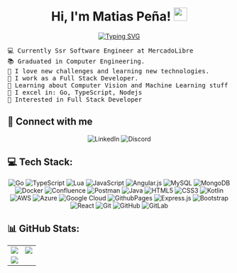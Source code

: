 <h1 align="center">
Hi, I'm Matias Peña!
	<a href="https://github.com/MvtiasG" target="_self">
		<img src="https://media.giphy.com/media/hvRJCLFzcasrR4ia7z/giphy.gif" width="30">
	</a>
</h1>
<p align="center">
	<a href="https://git.io/typing-svg"><img src="https://readme-typing-svg.herokuapp.com?font=Fira+Code&pause=1000&width=435&lines=Software+Engineer+at+Mercado+Libre;Full+Stack+Developer" alt="Typing SVG" />
	</a>
</p>

<pre>
💻 Currently Ssr Software Engineer at MercadoLibre
📚 Graduated in Computer Engineering.
📝 I love new challenges and learning new technologies.
🔭 I work as a Full Stack Developer.
🌱 Learning about Computer Vision and Machine Learning stuff
🌟 I excel in: Go, TypeScript, Nodejs
🚩 Interested in Full Stack Developer
</pre>

## 🤝 Connect with me
<p align="center">
	<a href="https://linkedin.com/in/matiasgamalier"></a>
		<img src="https://img.shields.io/badge/LinkedIn-%230077B5.svg?logo=linkedin&logoColor=white" alt="LinkedIn"/>
	</a>
	<a href="https://discord.gg/mvtiasg"></a>
		<img src="https://img.shields.io/badge/Discord-%237289DA.svg?logo=discord&logoColor=white" alt="Discord"/>
	</a>
<p/>


## 💻 Tech Stack:

<div align="center">

![Go](https://img.shields.io/badge/go-%2300ADD8.svg?style=for-the-badge&logo=go&logoColor=white) ![TypeScript](https://img.shields.io/badge/typescript-%23007ACC.svg?style=for-the-badge&logo=typescript&logoColor=white) ![Lua](https://img.shields.io/badge/lua-%232C2D72.svg?style=for-the-badge&logo=lua&logoColor=white) ![JavaScript](https://img.shields.io/badge/javascript-%23323330.svg?style=for-the-badge&logo=javascript&logoColor=%23F7DF1E) ![Angular.js](https://img.shields.io/badge/angular.js-%23E23237.svg?style=for-the-badge&logo=angularjs&logoColor=white) ![MySQL](https://img.shields.io/badge/mysql-4479A1.svg?style=for-the-badge&logo=mysql&logoColor=white) ![MongoDB](https://img.shields.io/badge/MongoDB-%234ea94b.svg?style=for-the-badge&logo=mongodb&logoColor=white) ![Docker](https://img.shields.io/badge/docker-%230db7ed.svg?style=for-the-badge&logo=docker&logoColor=white) ![Confluence](https://img.shields.io/badge/confluence-%23172BF4.svg?style=for-the-badge&logo=confluence&logoColor=white) ![Postman](https://img.shields.io/badge/Postman-FF6C37?style=for-the-badge&logo=postman&logoColor=white) ![Java](https://img.shields.io/badge/java-%23ED8B00.svg?style=for-the-badge&logo=openjdk&logoColor=white) ![HTML5](https://img.shields.io/badge/html5-%23E34F26.svg?style=for-the-badge&logo=html5&logoColor=white) ![CSS3](https://img.shields.io/badge/css3-%231572B6.svg?style=for-the-badge&logo=css3&logoColor=white) ![Kotlin](https://img.shields.io/badge/kotlin-%237F52FF.svg?style=for-the-badge&logo=kotlin&logoColor=white) ![AWS](https://img.shields.io/badge/AWS-%23FF9900.svg?style=for-the-badge&logo=amazon-aws&logoColor=white) ![Azure](https://img.shields.io/badge/azure-%230072C6.svg?style=for-the-badge&logo=microsoftazure&logoColor=white) ![Google Cloud](https://img.shields.io/badge/GoogleCloud-%234285F4.svg?style=for-the-badge&logo=google-cloud&logoColor=white) ![GithubPages](https://img.shields.io/badge/github%20pages-121013?style=for-the-badge&logo=github&logoColor=white) ![Express.js](https://img.shields.io/badge/express.js-%23404d59.svg?style=for-the-badge&logo=express&logoColor=%2361DAFB) ![Bootstrap](https://img.shields.io/badge/bootstrap-%238511FA.svg?style=for-the-badge&logo=bootstrap&logoColor=white) ![React](https://img.shields.io/badge/react-%2320232a.svg?style=for-the-badge&logo=react&logoColor=%2361DAFB) ![Git](https://img.shields.io/badge/git-%23F05033.svg?style=for-the-badge&logo=git&logoColor=white) ![GitHub](https://img.shields.io/badge/github-%23121011.svg?style=for-the-badge&logo=github&logoColor=white) ![GitLab](https://img.shields.io/badge/gitlab-%23181717.svg?style=for-the-badge&logo=gitlab&logoColor=white)

</div>

## 📊 GitHub Stats:

<table>
  <tr>
    <td valign="top"><img src="https://github-readme-stats.vercel.app/api?username=MvtiasG&theme=github_dark_dimmed&hide_border=false&include_all_commits=false&count_private=false" /></td>
    <td valign="top"><img src="https://github-readme-streak-stats.herokuapp.com/?user=MvtiasG&theme=github_dark_dimmed&hide_border=false" /></td>
  </tr>
  <tr>
    <td colspan="2" valign="top"><img src="https://github-readme-stats.vercel.app/api/top-langs/?username=MvtiasG&theme=github_dark_dimmed&hide_border=false&include_all_commits=false&count_private=false&layout=compact" /></td>
  </tr>
</table>